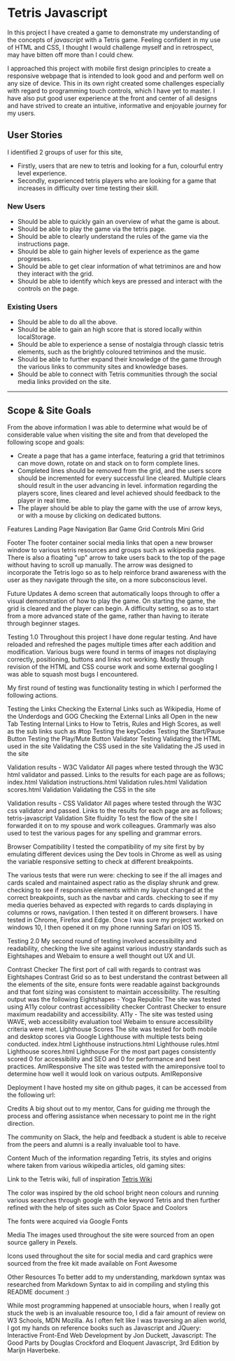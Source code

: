 # Tetris Javascript
In this project I have created a game to demonstrate my understanding of the concepts of *javascript* with a Tetris game. Feeling confident in my use of HTML and CSS, I thought I would challenge myself and in retrospect, may have bitten off more than I could chew.

I approached this project with mobile first design principles to create a responsive webpage that is intended to look good and and perform well on any size of device. This in its own right created some challenges especially with regard to programming touch controls, which I have yet to master.
 I have also put good user experience at the front and center of all designs and have strived to create an intuitive, informative and enjoyable journey for my users.

## User Stories
I identified 2 groups of user for this site, 
* Firstly, users that are new to tetris and looking for a fun, colourful entry level experience. 
* Secondly, experienced tetris players who are looking for a game that increases in difficulty over time testing their skill.
### New Users
* Should be able to quickly gain an overview of what the game is about.
* Should be able to play the game via the tetris page.
* Should be able to clearly understand the rules of the game via the instructions page.
* Should be able to gain higher levels of experience as the game progresses.
* Should be able to get clear information of what tetriminos are and how they interact with the grid.
* Should be able to identify which keys are pressed and interact with the controls on the page.
### Existing Users
* Should be able to do all the above.
* Should be able to gain an high score that is stored locally within localStorage.
* Should be able to experience a sense of nostalgia through classic tetris elements, such as the brightly coloured tetriminos and the music.
* Should be able to further expand their knowledge of the game through the various links to community sites and knowledge bases.
* Should be able to connect  with Tetris communities through the social media links provided on the site.
<hr>

  ## Scope & Site Goals
  From the above information I was able to determine what would be of considerable value when visiting the site and from that developed the following scope and goals:

  * Create a page that has a game interface, featuring a grid that tetriminos can move down, rotate on and stack on to form complete lines.
  * Completed lines should be removed from the grid, and the users score should be incremented for every successful line cleared. Multiple clears should result in the user advancing in level.
  information regarding the players score, lines cleared and level achieved should feedback to the player in real time.
  * The player should be able to play the game with the use of arrow keys, or with a mouse by clicking on dedicated buttons.


<!-- still to add -->

Features
Landing Page
Navigation Bar
Game Grid
Controls
Mini Grid
 
<!-- 
One of the key factors with the site is responsive design, and with the navbar this is carried through in the way in which it behaves on smaller screens, with it taking up 100% width and stacking for easier readability and an improved user experience that doesn't detract the focus away from the site. -->
 

Footer
The footer container social media links that open a new browser window to various tetris resources and groups such as wikipedia pages. There is also a floating "up" arrow to take users back to the top of the page without having to scroll up manually. The arrow was designed to incorporate the Tetris logo so as to help reinforce brand awareness with the user as they navigate through the site, on a more subconscious level.
 

Future Updates
A demo screen that automatically loops through to offer a visual demonstration of how to play the game. On starting the game, the grid is cleared and the player can begin.
A difficulty setting, so as to start from a more advanced state of the game, rather than having to iterate through beginner stages.
 

Testing 1.0
Throughout this project I have done regular testing. And have reloaded and refreshed the pages multiple times after each addition and modification. Various bugs were found in terms of images not displaying correctly, positioning, buttons and links not working. Mostly through revision of the HTML and CSS course work and some external googling I was able to squash most bugs I encountered.

My first round of testing was functionality testing in which I performed the following actions.

Testing the Links
Checking the External Links such as Wikipedia, Home of the Underdogs and GOG
Checking the External Links all Open in the new Tab
Testing Internal Links to How to Tetris, Rules and High Scores, as well as the sub links such as #top
Testing the keyCodes
Testing the Start/Pause Button
Testing the Play/Mute Button
Validator Testing
Validating the HTML used in the site
Validating the CSS used in the site
Validating the JS used in the site

Validation results - W3C Validator
All pages where tested through the W3C html validator and passed. Links to the results for each page are as follows;
index.html Validation
instructions.html Validation
rules.html Validation
scores.html Validation
Validating the CSS in the site

Validation results - CSS Validator
All pages where tested through the W3C css validator and passed. Links to the results for each page are as follows;
tetris-javascript Validation
Site fluidity
To test the flow of the site I forwarded it on to my spouse and work colleagues. Grammarly was also used to test the various pages for any spelling and grammar errors.

Browser Compatibility
I tested the compatibility of my site first by by emulating different devices using the Dev tools in Chrome as well as using the variable responsive setting to check at different breakpoints.

The various tests that were run were:
checking to see if the all images and cards scaled and maintained aspect ratio as the display shrunk and grew.
checking to see if responsive elements within my layout changed at the correct breakpoints, such as the navbar and cards.
checking to see if my media queries behaved as expected with regards to cards displaying in columns or rows, navigation.
I then tested it on different browsers. I have tested in Chrome, Firefox and Edge. Once I was sure my project worked on windows 10, I then opened it on my phone running Safari on IOS 15.

Testing 2.0
My second round of testing involved accessibility and readability, checking the live site against various industry standards such as Eightshapes and Webaim to ensure a well thought out UX and UI.

Contrast Checker
The first port of call with regards to contrast was Eightshapes Contrast Grid so as to best understand the contrast between all the elements of the site, ensure fonts were readable against backgrounds and that font sizing was consistent to maintain accessibility.
The resulting output was the following Eightshapes - Yoga Republic
The site was tested using A11y colour contrast accessibility checker Contrast Checker to ensure maximum readability and accessibility.
A11y - 
The site was tested using WAVE, web accessibility evaluation tool Webaim to ensure accessibility criteria were met.
Lighthouse Scores
The site was tested for both mobile and desktop scores via Google Lighthouse with multiple tests being conducted.
index.html Lighthouse
instructions.html Lighthouse
rules.html Lighthouse
scores.html Lighthouse
For the most part pages consistently scored 0 for accessibility and SEO and 0 for performance and best practices.
AmIResponsive
The site was tested with the amireponsive tool to determine how well it would look on various outputs. AmIReponsive
 

Deployment
I have hosted my site on github pages, it can be accessed from the following url:
<!-- need to add more information to this area and explain the process in more detail -->


 

Credits
A big shout out to my mentor, Cans for guiding me through the process and offering assistance when necessary to point me in the right direction.

The community on Slack, the help and feedback a student is able to receive from the peers and alumni is a really invaluable tool to have.



 

Content
Much of the information regarding Tetris, its styles and origins where taken from various wikipedia articles, old gaming sites:

Link to the Tetris wiki, full of inspiration [Tetris Wiki](https://en.wikipedia.org/wiki/Tetris)

The color was inspired by the old school bright neon colours and running various searches through google with the keyword Tetris and then further refined with the help of sites such as Color Space and Coolors

The fonts were acquired via Google Fonts

 

Media
The images used throughout the site were sourced from an open source gallery in Pexels. 

Icons used throughout the site for social media and card graphics were sourced from the free kit made available on Font Awesome

 

Other Resources
To better add to my understanding, markdown syntax was researched from Markdown Syntax to aid in compiling and styling this README document :)

While most programming happened at unsociable hours, when I really got stuck the web is an invaluable resource too, I did a fair amount of review on W3 Schools, MDN Mozilla. As I often felt like I was traversing an alien world, I got my hands on reference books such as Javascript and JQuery: Interactive Front-End Web Development by Jon Duckett, Javascript: The Good Parts by Douglas Crockford and Eloquent Javascript, 3rd Edition by Marijn Haverbeke. 

 